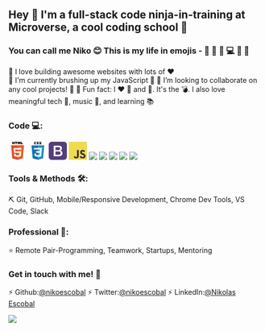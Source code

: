 ## Hey 👋 I'm a full-stack code ninja-in-training at Microverse, a cool coding school :school_satchel:	

### You can call me Niko :blush: This is my life in emojis -  🍜 🍻 💩 💻 🙏 🔁

🔭 I love building awesome websites with lots of :heart:  
🌱 I'm currently brushing up my JavaScript :triumph:
👯 I’m looking to collaborate on any cool projects! :dart:
:sushi: Fun fact: I :heart: :ramen: and :sushi:. It's the :bomb:. I also love meaningful tech :rocket:, music :musical_note:, and learning :books: 

### Code 💻: 

<code><img height="36" src="https://raw.githubusercontent.com/github/explore/80688e429a7d4ef2fca1e82350fe8e3517d3494d/topics/html/html.png"></code>
<code><img height="36" src="https://raw.githubusercontent.com/github/explore/80688e429a7d4ef2fca1e82350fe8e3517d3494d/topics/css/css.png"></code>
<code><img height="36" src="https://raw.githubusercontent.com/github/explore/80688e429a7d4ef2fca1e82350fe8e3517d3494d/topics/bootstrap/bootstrap.png"></code>
<code><img height="36" src="https://github.com/voodootikigod/logo.js/blob/master/js.png"></code>
<code><img height="36" src="https://www.pngfind.com/pngs/m/74-744138_mysql-logo-png-mysql-transparent-png.png"></code>
<code><img height="36" src="https://github.com/react-icons/react-icons/blob/master/react-icons.svg"></code>
<code><img height="36" src="https://raw.githubusercontent.com/reduxjs/redux/master/logo/logo.png"></code>
<code><img height="36" src="https://image.flaticon.com/icons/png/512/919/919842.png"></code>
<code><img height="36" src="https://cdn3.iconfinder.com/data/icons/popular-services-brands-vol-2/512/ruby-on-rails-512.png"></code> 

### Tools & Methods :hammer_and_wrench:: 

:pick: Git, GitHub, Mobile/Responsive Development, Chrome Dev Tools, VS Code, Slack

### Professional :necktie:: 
:star: Remote Pair-Programming, Teamwork, Startups, Mentoring

### Get in touch with me! :slightly_smiling_face:
:zap: Github:[@nikoescobal](https://github.com/nikoescobal/Youtubeclone-muhammed-niko/commits?author=nikoescobal)
:zap: Twitter:[@nikoescobal](https://twitter.com/nikoescobal)
:zap: LinkedIn:[@Nikolas Escobal](https://www.linkedin.com/in/nikolas-escobal/)
 
 <img align="left" src="https://github-readme-stats.vercel.app/api/?username=nikoescobal&show_icons=true&hide_border=true" />
